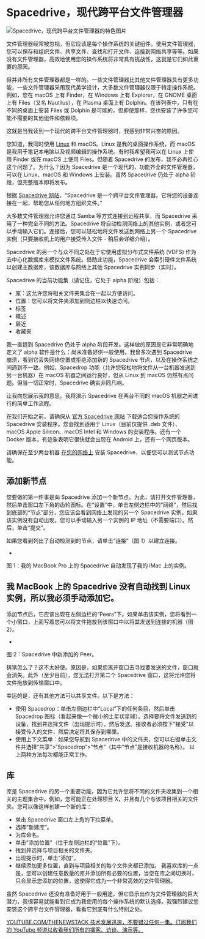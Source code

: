 # Spacedrive，现代跨平台文件管理器

![Spacedrive，现代跨平台文件管理器的特色图片](https://cdn.thenewstack.io/media/2024/10/bce0f837-spacedrive-1024x768.jpg)

文件管理器经常被忽视，但它应该是每个操作系统的关键组件。使用文件管理器，您可以保存和组织文件、共享文件、查找和打开文件、连接到网络共享等等。如果没有文件管理器，高效地使用您的操作系统将非常具有挑战性，这就是它们如此重要的原因。

但并非所有文件管理器都是一样的。一些文件管理器比其他文件管理器具有更多功能，一些文件管理器采用现代美学设计，大多数文件管理器仅限于特定操作系统。例如，您在 macOS 上有 Finder，在 Windows 上有 Explorer，在 GNOME 桌面上有 Files（又名 Nautilus），在 Plasma 桌面上有 Dolphin。在该列表中，只有在不同的桌面上安装 Files 或 Dolphin 是可能的，但即使那样，您也安装了许多您可能不需要的其他组件和依赖项。

这就是当我读到一个现代的跨平台文件管理器时，我感到非常兴奋的原因。

您知道，我同时使用 [Linux](https://thenewstack.io/learning-linux-start-here/) 和 macOS。Linux 是我的桌面操作系统，而 macOS 是我用于笔记本电脑以及视频编辑的操作系统。有时我希望我可以在 Linux 上使用 Finder 或在 macOS 上使用 Files。但随着 Spacedrive 的发布，我不必再担心这个问题了。为什么？因为 Spacedrive 是一个现代的、功能齐全的文件管理器，可以在 Linux、macOS 和 Windows 上安装。虽然 Spacedrive 仍处于 alpha 阶段，但完整版本即将发布。

根据 [Spacedrive 网站](https://www.spacedrive.com/)，“Spacedrive 是一个跨平台文件管理器。它将您的设备连接在一起，帮助您从任何地方组织文件。”

大多数文件管理器允许您通过 Samba 等方式连接到远程共享，而 Spacedrive 采用了一种完全不同的方法。Spacedrive 将自动检测网络上的其他实例，或者您可以手动输入它们。连接后，您可以轻松地将文件发送到网络上另一个 Spacedrive 实例（只要接收机上的用户接受传入文件 - 稍后会详细介绍）。

Spacedrive 的另一个与众不同之处在于它使用虚拟分布式文件系统 (VDFS) 作为去中心化数据库来模拟文件系统。借助此功能，Spacedrive 会索引硬件文件系统以创建主数据库，该数据库与网络上其他 Spacedrive 实例同步（实时）。

Spacedrive 的当前功能集（请记住，它处于 alpha 阶段）包括：

- 库：这允许您将相关文件夹集合在一起以方便访问。
- 位置：您可以将文件夹添加到侧边栏以快速访问。
- 标签
- 概述
- 最近
- 收藏夹

我一直提到 Spacedrive 仍处于 alpha 阶段开发。这样做的原因是它非常明确地定义了 alpha 软件是什么：尚未准备好供一般使用。我曾多次遇到 Spacedrive 崩溃，看到它丢失网络位置或拒绝添加新的 Spacedrive 节点，以及在操作系统之间遇到不一致。例如，Spacedrop 功能（允许您轻松地将文件从一台机器发送到另一台机器）在 macOS 机器之间运行良好，但从 Linux 到 macOS 仍然有点问题。但当一切正常时，Spacedrive 确实非同凡响。

让我向您展示我的意思。我将演示 Spacedrive 在两台不同的 macOS 机器之间进行的简单工作流程。

在我们开始之前，请确保从 [官方 Spacedrive 网站](https://www.spacedrive.com/) 下载适合您操作系统的 Spacedrive 安装程序。您会找到适用于 Linux（目前仅提供 .deb 文件）、macOS Apple Silicon、macOS Intel 和 Windows 的安装程序。还有一个 Docker 版本，有迹象表明它很快就会出现在 Android 上，还有一个网页版本。

请确保在至少两台机器 [在您的网络上](https://thenewstack.io/networking/) 安装 Spacedrive，以便您可以测试节点功能。

## 添加新节点

您要做的第一件事是向 Spacedrive 添加一个新节点。为此，请打开文件管理器，然后单击窗口左下角的齿轮图标。在“设置”中，单击左侧边栏中的“网络”，然后找到底部的“节点”部分，您应该会看到网络上发现的另一个 Spacedrive 实例。如果该实例没有自动出现，您可以手动输入另一个实例的 IP 地址（不需要端口）。然后，单击“提交”。

如果您看到列出了自动检测到的节点，请单击“连接”（图 1）以建立连接。

-

图 1：我的 MacBook Pro 上的 Spacedrive 自动发现了我的 iMac 上的实例。
## 我 MacBook 上的 Spacedrive 没有自动找到 Linux 实例，所以我必须手动添加它。

添加节点后，它应该出现在左侧边栏的“Peers”下。如果单击该实例，您将看到一个小窗口，上面写着您可以将文件拖放到该窗口中以将其发送到连接的机器（图 2）。

-
图 2：Spacedrive 中新添加的 Peer。

猜猜怎么了？这不太好使。原因是，如果您离开窗口去寻找要发送的文件，窗口就会消失。此外（至少目前），您无法打开第二个 Spacedrive 窗口，这将允许您将文件拖放到传输窗口中。

幸运的是，还有其他方法可以共享文件。以下是方法：

- 使用 Spacedrop：单击左侧边栏中“Local”下的任何条目，然后单击 Spacedrop 图标（看起来像一个微小的土星状星球）。选择要将文件发送到的设备，找到并选择文件（出现提示时），然后发送。接收者必须按下“接受”以接受传入的文件，然后决定将其保存到哪里。
- 使用上下文菜单：如果您导航到 Spacedrive 中的文件夹，您可以右键单击文件并选择“共享”>“Spacedrop”>“节点”（其中“节点”是接收机器的名称）。
以上两种方法每次都能正常工作。

## 库
库是 Spacedrive 的另一个重要功能，因为它允许您将不同的文件夹收集到一个相关的主题集合中。例如，您可能正在处理项目 X，并且有几个与该项目相关的文件夹。您可以像这样创建一个新的库：

- 单击 Spacedrive 窗口左上角的下拉菜单。
- 选择“新建库”。
- 为库命名。
- 单击“添加位置”（位于左侧边栏的“位置”下）。
- 找到并选择与项目相关的文件夹。
- 出现提示时，单击“添加”。
- 继续添加更多位置，直到与项目相关的每个文件夹都已添加。
我喜欢库的一点是，您可以创建任意数量的库并添加所有必要的位置，当您在库之间切换时，只会显示您添加的位置，这使得它成为一个非常高效的文件管理器。

虽然 Spacedrive 还没有准备好用于一般用途，但它显示出作为文件管理器的巨大潜力，我很容易就能看到它成为我使用的每个操作系统的默认选择。我强烈建议您安装这个跨平台文件管理器，看看它到底有什么特别之处。

[
YOUTUBE.COM/THENEWSTACK
技术发展迅速，不要错过任何一集。订阅我们的 YouTube
频道以收看我们所有的播客、访谈、演示等。
](https://youtube.com/thenewstack?sub_confirmation=1)